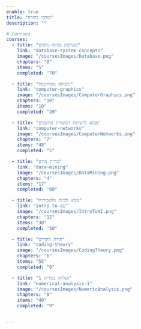 ```yaml
---
enable: true
title: "קורסי בחירה"
description: ""

# Courses
courses:
  - title: "מערכות בסיסי-נתונים"
    link: "database-system-concepts"
    image: "/coursesImages/Database.png"
    chapters: "8"
    items: "5"
    completed: "70"

  - title: "גרפיקה ממוחשבת"
    link: "computer-graphics"
    image: "/coursesImages/ComputerGraphics.png"
    chapters: "10"
    items: "10"
    completed: "20"

  - title: "מבוא לרשתות תקשורת מחשבים"
    link: "computer-networks"
    image: "/coursesImages/ComputerNetworks.png"
    chapters: "7"
    items: "48"
    completed: "5"

  - title: "כריית מידע"
    link: "data-mining"
    image: "/coursesImages/DataMining.png"
    chapters: "4"
    items: "17"
    completed: "60"

  - title: "מבוא לבינה מלאכותית"
    link: "intro-to-ai"
    image: "/coursesImages/IntroToAI.png"
    chapters: "12"
    items: "30"
    completed: "50"

  - title: "תורת הקודים"
    link: "coding-theory"
    image: "/coursesImages/CodingTheory.png"
    chapters: "6"
    items: "55"
    completed: "0"

  - title: "אנליזה נומרית 1"
    link: "numerical-analysis-1"
    image: "/coursesImages/NumericAnalysis.png"
    chapters: "8"
    items: "40"
    completed: "9"


---
```

